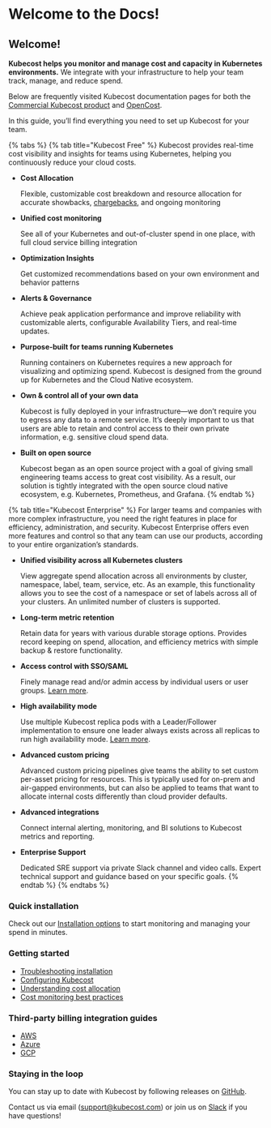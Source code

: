 # Welcome to the Docs!

## Welcome!

**Kubecost helps you monitor and manage cost and capacity in Kubernetes environments.** We integrate with your infrastructure to help your team track, manage, and reduce spend.

Below are frequently visited Kubecost documentation pages for both the [Commercial Kubecost product](http://kubecost.com) and [OpenCost](https://www.opencost.io/).

In this guide, you’ll find everything you need to set up Kubecost for your team.

{% tabs %}
{% tab title="Kubecost Free" %}
Kubecost provides real-time cost visibility and insights for teams using Kubernetes, helping you continuously reduce your cloud costs.

*   **Cost Allocation**

    Flexible, customizable cost breakdown and resource allocation for accurate showbacks, [chargebacks](https://blog.kubecost.com/blog/kubernetes-chargeback), and ongoing monitoring
*   **Unified cost monitoring**

    See all of your Kubernetes and out-of-cluster spend in one place, with full cloud service billing integration
*   **Optimization Insights**

    Get customized recommendations based on your own environment and behavior patterns
*   **Alerts & Governance**

    Achieve peak application performance and improve reliability with customizable alerts, configurable Availability Tiers, and real-time updates.
*   **Purpose-built for teams running Kubernetes**

    Running containers on Kubernetes requires a new approach for visualizing and optimizing spend. Kubecost is designed from the ground up for Kubernetes and the Cloud Native ecosystem.
*   **Own & control all of your own data**

    Kubecost is fully deployed in your infrastructure—we don’t require you to egress any data to a remote service. It’s deeply important to us that users are able to retain and control access to their own private information, e.g. sensitive cloud spend data.
*   **Built on open source**

    Kubecost began as an open source project with a goal of giving small engineering teams access to great cost visibility. As a result, our solution is tightly integrated with the open source cloud native ecosystem, e.g. Kubernetes, Prometheus, and Grafana.
{% endtab %}

{% tab title="Kubecost Enterprise" %}
For larger teams and companies with more complex infrastructure, you need the right features in place for efficiency, administration, and security. Kubecost Enterprise offers even more features and control so that any team can use our products, according to your entire organization’s standards.

*   **Unified visibility across all Kubernetes clusters**

    View aggregate spend allocation across all environments by cluster, namespace, label, team, service, etc. As an example, this functionality allows you to see the cost of a namespace or set of labels across all of your clusters. An unlimited number of clusters is supported.
*   **Long-term metric retention**

    Retain data for years with various durable storage options. Provides record keeping on spend, allocation, and efficiency metrics with simple backup & restore functionality.
*   **Access control with SSO/SAML**

    Finely manage read and/or admin access by individual users or user groups. [Learn more](user-management.md).
*   **High availability mode**

    Use multiple Kubecost replica pods with a Leader/Follower implementation to ensure one leader always exists across all replicas to run high availability mode. [Learn more](high-availability.md).
*   **Advanced custom pricing**

    Advanced custom pricing pipelines give teams the ability to set custom per-asset pricing for resources. This is typically used for on-prem and air-gapped environments, but can also be applied to teams that want to allocate internal costs differently than cloud provider defaults.
*   **Advanced integrations**

    Connect internal alerting, monitoring, and BI solutions to Kubecost metrics and reporting.
*   **Enterprise Support**

    Dedicated SRE support via private Slack channel and video calls. Expert technical support and guidance based on your specific goals.
{% endtab %}
{% endtabs %}

### Quick installation

Check out our [Installation options](install.md) to start monitoring and managing your spend in minutes.

### Getting started

* [Troubleshooting installation](troubleshoot-install.md)
* [Configuring Kubecost](install-and-configure/install/getting-started.md)
* [Understanding cost allocation](using-kubecost/navigating-the-kubecost-ui/cost-allocation/)
* [Cost monitoring best practices](http://blog.kubecost.com/blog/cost-monitoring/)

### Third-party billing integration guides

* [AWS](aws-cloud-integrations.md)
* [Azure](azure-out-of-cluster.md)
* [GCP](gcp-out-of-cluster.md)

### Staying in the loop

You can stay up to date with Kubecost by following releases on [GitHub](https://github.com/kubecost/cost-analyzer-helm-chart/releases).

Contact us via email ([support@kubecost.com](mailto:support@kubecost.com)) or join us on [Slack](https://https/kubecost.com/join-slack) if you have questions!
